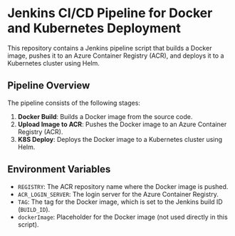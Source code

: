 # Jenkins CI/CD Pipeline for Docker and Kubernetes Deployment

This repository contains a Jenkins pipeline script that builds a Docker image, pushes it to an Azure Container Registry (ACR), and deploys it to a Kubernetes cluster using Helm.

## Pipeline Overview

The pipeline consists of the following stages:
1. **Docker Build**: Builds a Docker image from the source code.
2. **Upload Image to ACR**: Pushes the Docker image to an Azure Container Registry (ACR).
3. **K8S Deploy**: Deploys the Docker image to a Kubernetes cluster using Helm.

## Environment Variables

- `REGISTRY`: The ACR repository name where the Docker image is pushed.
- `ACR_LOGIN_SERVER`: The login server for the Azure Container Registry.
- `TAG`: The tag for the Docker image, which is set to the Jenkins build ID (`BUILD_ID`).
- `dockerImage`: Placeholder for the Docker image (not used directly in this script).



